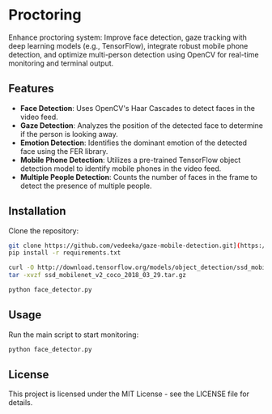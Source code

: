 # Proctoring

Enhance proctoring system: Improve face detection, gaze tracking with deep learning models (e.g., TensorFlow), integrate robust mobile phone detection, and optimize multi-person detection using OpenCV for real-time monitoring and terminal output.

## Features

- **Face Detection**: Uses OpenCV's Haar Cascades to detect faces in the video feed.
- **Gaze Detection**: Analyzes the position of the detected face to determine if the person is looking away.
- **Emotion Detection**: Identifies the dominant emotion of the detected face using the FER library.
- **Mobile Phone Detection**: Utilizes a pre-trained TensorFlow object detection model to identify mobile phones in the video feed.
- **Multiple People Detection**: Counts the number of faces in the frame to detect the presence of multiple people.

## Installation

Clone the repository:
```bash
git clone https://github.com/vedeeka/gaze-mobile-detection.git](https://github.com/vedeeka/Proctoring.git)
pip install -r requirements.txt

curl -O http://download.tensorflow.org/models/object_detection/ssd_mobilenet_v2_coco_2018_03_29.tar.gz
tar -xvzf ssd_mobilenet_v2_coco_2018_03_29.tar.gz

python face_detector.py 
```
## Usage
Run the main script to start monitoring:

```bash
python face_detector.py
```

## License
This project is licensed under the MIT License - see the LICENSE file for details.
